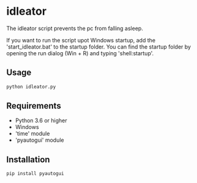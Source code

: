 # idleator

The idleator script prevents the pc from falling asleep.

If you want to run the script upot Windows startup, add the 'start_idleator.bat' to the startup folder. You can find the startup folder by opening the run dialog (Win + R) and typing 'shell:startup'.

## Usage

```bash
python idleator.py
```

## Requirements

- Python 3.6 or higher
- Windows
- 'time' module
- 'pyautogui' module

## Installation

```bash
pip install pyautogui
```